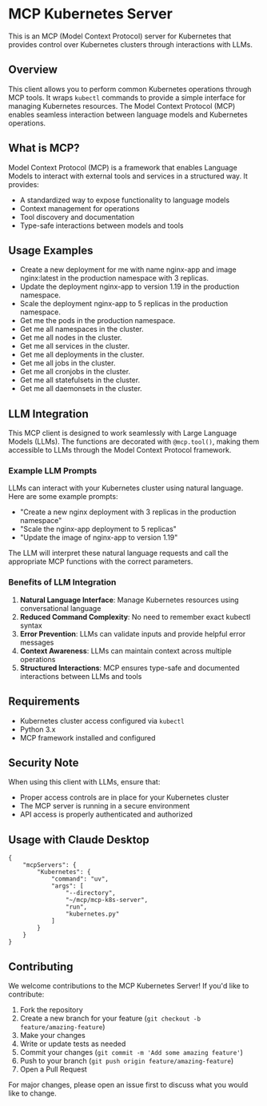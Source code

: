 # MCP Kubernetes Server

This is an MCP (Model Context Protocol) server for Kubernetes that provides control over Kubernetes clusters through interactions with LLMs.

## Overview

This client allows you to perform common Kubernetes operations through MCP tools. It wraps `kubectl` commands to provide a simple interface for managing Kubernetes resources. The Model Context Protocol (MCP) enables seamless interaction between language models and Kubernetes operations.

## What is MCP?

Model Context Protocol (MCP) is a framework that enables Language Models to interact with external tools and services in a structured way. It provides:
- A standardized way to expose functionality to language models
- Context management for operations
- Tool discovery and documentation
- Type-safe interactions between models and tools

## Usage Examples

- Create a new deployment for me with name nginx-app and image nginx:latest in the production namespace with 3 replicas.
- Update the deployment nginx-app to version 1.19 in the production namespace.
- Scale the deployment nginx-app to 5 replicas in the production namespace.
- Get me the pods in the production namespace.
- Get me all namespaces in the cluster.
- Get me all nodes in the cluster.
- Get me all services in the cluster.
- Get me all deployments in the cluster.
- Get me all jobs in the cluster.
- Get me all cronjobs in the cluster.
- Get me all statefulsets in the cluster.
- Get me all daemonsets in the cluster.

## LLM Integration

This MCP client is designed to work seamlessly with Large Language Models (LLMs). The functions are decorated with `@mcp.tool()`, making them accessible to LLMs through the Model Context Protocol framework.

### Example LLM Prompts

LLMs can interact with your Kubernetes cluster using natural language. Here are some example prompts:

- "Create a new nginx deployment with 3 replicas in the production namespace"
- "Scale the nginx-app deployment to 5 replicas"
- "Update the image of nginx-app to version 1.19"

The LLM will interpret these natural language requests and call the appropriate MCP functions with the correct parameters.

### Benefits of LLM Integration

1. **Natural Language Interface**: Manage Kubernetes resources using conversational language
2. **Reduced Command Complexity**: No need to remember exact kubectl syntax
3. **Error Prevention**: LLMs can validate inputs and provide helpful error messages
4. **Context Awareness**: LLMs can maintain context across multiple operations
5. **Structured Interactions**: MCP ensures type-safe and documented interactions between LLMs and tools

## Requirements

- Kubernetes cluster access configured via `kubectl`
- Python 3.x
- MCP framework installed and configured

## Security Note

When using this client with LLMs, ensure that:
- Proper access controls are in place for your Kubernetes cluster
- The MCP server is running in a secure environment
- API access is properly authenticated and authorized

## Usage with Claude Desktop

```
{
    "mcpServers": {
        "Kubernetes": {
            "command": "uv",
            "args": [
                "--directory",
                "~/mcp/mcp-k8s-server",
                "run",
                "kubernetes.py"
            ]
        }
    }
}
```

## Contributing

We welcome contributions to the MCP Kubernetes Server! If you'd like to contribute:

1. Fork the repository
2. Create a new branch for your feature (`git checkout -b feature/amazing-feature`)
3. Make your changes
4. Write or update tests as needed
5. Commit your changes (`git commit -m 'Add some amazing feature'`)
6. Push to your branch (`git push origin feature/amazing-feature`)
7. Open a Pull Request


For major changes, please open an issue first to discuss what you would like to change.
